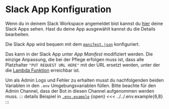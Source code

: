 # Slack App Konfiguration

Wenn du in deinem Slack Workspace angemeldet bist kannst du [hier](https://api.slack.com/apps) deine Slack Apps sehen. Hast du deine App ausgewählt kannst du die Details bearbeiten.

Die Slack App wird bequem mit dem [`manifest.json`](https://github.com/Roy0815/slack-service-bot/blob/main/slack-config-files/manifest.json) konfiguriert.

Das kann in der Slack App unter _App Manifest_ modifiziert werden. Die einzige Anpassung, die bei der Pflege erfolgen muss ist, dass alle Platzhalter `"PUT REQUEST URL HERE"` mit der URL ersetzt werden, unter der die [Lambda Funktion](aws-lambda.md#aws-lambda-setup-für-slack) erreichbar ist.

Um als Admin Logs und Fehler zu erhalten musst du nachfolgenden beiden Variablen in den `.env` Umgebungsvariablen füllen. Bitte beachte für den Admin Channel, dass der Bot in diesen Channel aufgenommen werden muss.
::: details Beispiel in [`.env.example`](https://github.com/Roy0815/slack-service-bot/blob/main/.env.example) {open}
<<< ../../.env.example{6,8}
:::
